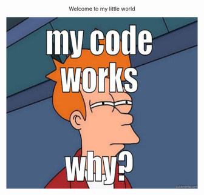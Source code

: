 <p align="center">Welcome to my little world<p>
<img align="center" width="604" height="453" src="imgs/code_works.jpg">


